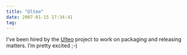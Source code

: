```yaml
---
title: "Ulteo"
date: 2007-01-15 17:34:41
tag: 
---
```

I&#8217;ve been hired by the <a target="_blank" href="http://www.ulteo.com/">Ulteo</a> project to work on packaging and releasing matters. I&#8217;m pretty excited ;-)
